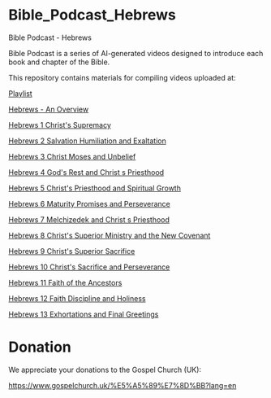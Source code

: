 # Bible_Podcast_Hebrews

Bible Podcast - Hebrews

Bible Podcast is a series of AI-generated videos designed to introduce each book and chapter of the Bible.

This repository contains materials for compiling videos uploaded at:

[Playlist](https://www.youtube.com/playlist?list=PLo4xQ5NqC8SEgCR7vL2-Q6VqC0H04vnji)

[Hebrews - An Overview](https://youtu.be/NrmWBq8lX34)

[Hebrews 1 Christ's Supremacy](https://youtu.be/iHw_So2NFvE)

[Hebrews 2 Salvation Humiliation and Exaltation](https://youtu.be/argDCDOETJY)

[Hebrews 3 Christ Moses and Unbelief](https://youtu.be/x4iDTq0hXBs)

[Hebrews 4 God's Rest and Christ s Priesthood](https://youtu.be/GklacHcwjUM)

[Hebrews 5 Christ's Priesthood and Spiritual Growth](https://youtu.be/VathlttddZw)

[Hebrews 6 Maturity Promises and Perseverance](https://youtu.be/pgD7Bdprv0E)

[Hebrews 7 Melchizedek and Christ s Priesthood](https://youtu.be/130LUOSA_Q8)

[Hebrews 8 Christ's Superior Ministry and the New Covenant](https://youtu.be/nbh3P42HbYc)

[Hebrews 9 Christ's Superior Sacrifice](https://youtu.be/YrZTWh68M6k)

[Hebrews 10 Christ's Sacrifice and Perseverance](https://youtu.be/jFKYOUNZfeY)

[Hebrews 11 Faith of the Ancestors](https://youtu.be/4ekfsBzdryc)

[Hebrews 12 Faith Discipline and Holiness](https://youtu.be/myy86FAjbu0)

[Hebrews 13 Exhortations and Final Greetings](https://youtu.be/U58m_z9Fa5Y)

# Donation

We appreciate your donations to the Gospel Church (UK): 

https://www.gospelchurch.uk/%E5%A5%89%E7%8D%BB?lang=en
